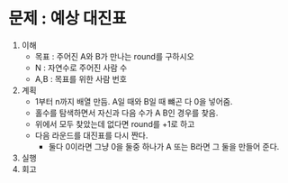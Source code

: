 # 문제 : 예상 대진표

1. 이해
    - 목표 : 주어진 A와 B가 만나는 round를 구하시오
    - N : 자연수로 주어진 사람 수
    - A,B : 목표를 위한 사람 번호
2. 계획
    - 1부터 n까지 배열 만듬. A일 때와 B일 때 뺴곤 다 0을 넣어줌.
    - 홀수를 탐색하면서 자신과 다음 수가 A B인 경우를 찾음.
    - 위에서 모두 찾았는데 없다면 round를 +1로 하고
    - 다음 라운드를 대진표를 다시 짠다.
        - 둘다 0이라면 그냥 0을 둘중 하나가 A 또는 B라면 그 둘을 만들어 준다.
3. 실행
4. 회고

